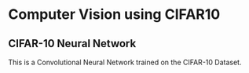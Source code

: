 # Computer Vision using CIFAR10

## CIFAR-10 Neural Network
This is a Convolutional Neural Network trained on the CIFAR-10 Dataset.
